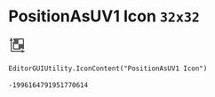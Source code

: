# PositionAsUV1 Icon `32x32`
<img src="/img/PositionAsUV1%20Icon.png" width=32 height=32>

``` CSharp
EditorGUIUtility.IconContent("PositionAsUV1 Icon")
```
```
-1996164791951770614
```
